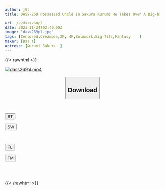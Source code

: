 ```yaml
---
author: j91
title: DASS-269 Possessed Uncle In Sakura Kurumi He Takes Over A Big-breasted Slender Beautiful Girl And Has Sex With Another Eagle Instead.

url: /v/dass269pl
date: 2023-11-24T02:40:00Z
image: "dass269pl.jpg"
tags: [Censored,Creampie,3P, 4P,Solowork,Big Tits,Fantasy	 ]
maker: [Das !]
actress: [Kurumi Sakura  ]
---
```



{{< rawhtml >}}

<div class="video" data-videoid="YVmLl4Y2pwHvQd0">
    <a href="javascript:;">
        <img src="/v/dass269pl/dass269pl.jpg" width="WIDTH" height="HEIGHT" alt="dass269pl.mp4" loading="lazy">
    </a>
</div>

<script type="text/javascript" src="https://j91.asia/asset/on-demand-st.js"></script>

<br>
  <link rel="stylesheet" href="https://j91.asia/asset/bs5.css">
  
  <center>
  <button class="btn btn-primary" type="button" data-bs-toggle="collapse" data-bs-target=".multi-collapse" aria-expanded="false" aria-controls="multiCollapseExample1 multiCollapseExample2"><h2>Download</h2></button></center>
</p>
<div class="row">
  <div class="col">
    <div class="collapse multi-collapse" id="multiCollapseExample1">
      <div class="card card-body">
	      	      <br>
<div class="buttons">  
<p><a href="https://streamtape.to/v/YVmLl4Y2pwHvQd0" target="_blank"><button class="btn-hover color-3"><i class="fa fa-download"></i> ST</button></a></p>
<p><a href="https://flaswish.com/7a9ucxfj8aem" target="_blank"><button class="btn-hover color-2"><i class="fa fa-download"></i> SW</button></a></p></div>
    </div>
  </div>
</div>
  <div class="col">
    <div class="collapse multi-collapse" id="multiCollapseExample2">
      <div class="card card-body">
	      <br>
<div class="buttons">
<p><a href="javascript:;" target="_blank"><button class="btn-hover color-9"><i class="fa fa-download"></i> FL</button></a></p>
<p><a href="javascript:;" target="_blank"><button class="btn-hover color-8"><i class="fa fa-download"></i> FM</button></a></p></div>
<br><br>
      </div>
    </div>
  </div>
</div>

{{< /rawhtml >}}
